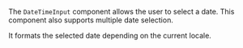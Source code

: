 The `DateTimeInput` component allows the user to select a date. This component also supports multiple date selection.

It formats the selected date depending on the current locale.
